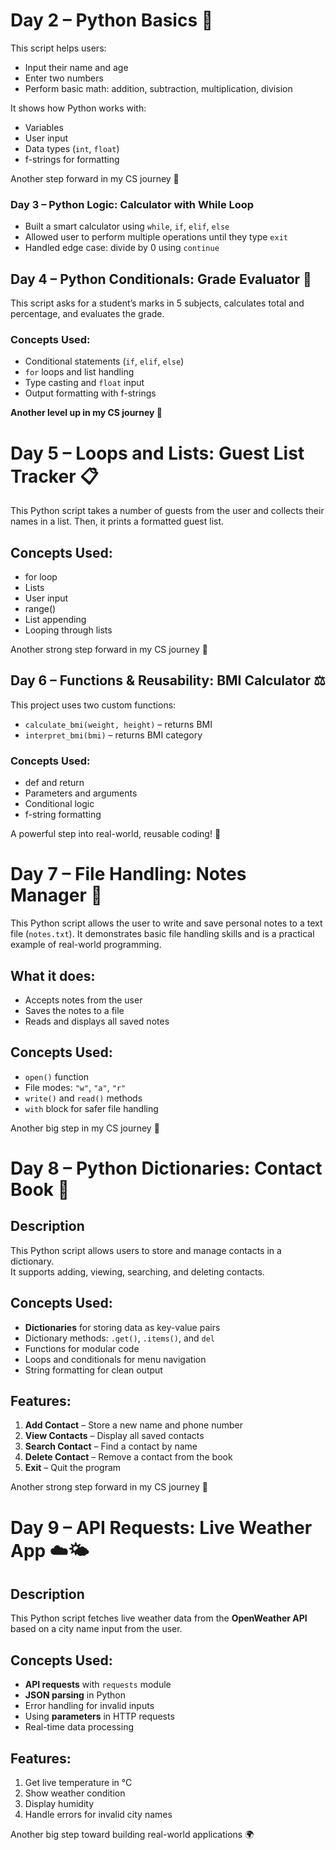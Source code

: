 # Day 2 – Python Basics 🧠

This script helps users:
- Input their name and age
- Enter two numbers
- Perform basic math: addition, subtraction, multiplication, division

It shows how Python works with:
- Variables
- User input
- Data types (`int`, `float`)
- f-strings for formatting

Another step forward in my CS journey 🚀


### Day 3 – Python Logic: Calculator with While Loop

- Built a smart calculator using `while`, `if`, `elif`, `else`
- Allowed user to perform multiple operations until they type `exit`
- Handled edge case: divide by 0 using `continue`



## Day 4 – Python Conditionals: Grade Evaluator 🧠

This script asks for a student’s marks in 5 subjects, calculates total and percentage, and evaluates the grade.

### Concepts Used:
- Conditional statements (`if`, `elif`, `else`)
- `for` loops and list handling
- Type casting and `float` input
- Output formatting with f-strings

**Another level up in my CS journey 🚀**


# Day 5 – Loops and Lists: Guest List Tracker 📋

This Python script takes a number of guests from the user and collects their names in a list. Then, it prints a formatted guest list.

## Concepts Used:
- for loop
- Lists
- User input
- range()
- List appending
- Looping through lists

Another strong step forward in my CS journey 🚀


## Day 6 – Functions & Reusability: BMI Calculator ⚖️

This project uses two custom functions:
- `calculate_bmi(weight, height)` – returns BMI
- `interpret_bmi(bmi)` – returns BMI category

### Concepts Used:
- def and return
- Parameters and arguments
- Conditional logic
- f-string formatting

A powerful step into real-world, reusable coding! 🚀


# Day 7 – File Handling: Notes Manager 🧠

This Python script allows the user to write and save personal notes to a text file (`notes.txt`). It demonstrates basic file handling skills and is a practical example of real-world programming.

## What it does:
- Accepts notes from the user
- Saves the notes to a file
- Reads and displays all saved notes

## Concepts Used:
- `open()` function
- File modes: `"w"`, `"a"`, `"r"`
- `write()` and `read()` methods
- `with` block for safer file handling

Another big step in my CS journey 🚀


# Day 8 – Python Dictionaries: Contact Book 📇

## Description
This Python script allows users to store and manage contacts in a dictionary.  
It supports adding, viewing, searching, and deleting contacts.

## Concepts Used:
- **Dictionaries** for storing data as key-value pairs
- Dictionary methods: `.get()`, `.items()`, and `del`
- Functions for modular code
- Loops and conditionals for menu navigation
- String formatting for clean output

## Features:
1. **Add Contact** – Store a new name and phone number
2. **View Contacts** – Display all saved contacts
3. **Search Contact** – Find a contact by name
4. **Delete Contact** – Remove a contact from the book
5. **Exit** – Quit the program

Another strong step forward in my CS journey 🚀


# Day 9 – API Requests: Live Weather App ☁️🌤

## Description
This Python script fetches live weather data from the **OpenWeather API** based on a city name input from the user.

## Concepts Used:
- **API requests** with `requests` module
- **JSON parsing** in Python
- Error handling for invalid inputs
- Using **parameters** in HTTP requests
- Real-time data processing

## Features:
1. Get live temperature in °C
2. Show weather condition
3. Display humidity
4. Handle errors for invalid city names

Another big step toward building real-world applications 🌍


